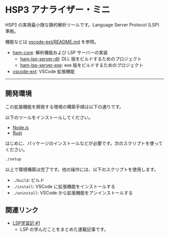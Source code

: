 # HSP3 アナライザー・ミニ

HSP3 の実用最小限な静的解析ツールです。Language Server Protocol (LSP) 準拠。

機能などは [vscode-ext/README.md](./vscode-ext/README.md) を参照。

- [ham-core](./ham-core): 解析機能および LSP サーバーの実装
    - [ham-lsp-server-dll](./ham-lsp-server-dll): DLL 版をビルドするためのプロジェクト
    - [ham-lsp-server-exe](./ham-lsp-server-exe): exe 版をビルドするためのプロジェクト
- [vscode-ext](./vscode-ext): VSCode 拡張機能

----

## 開発環境

この拡張機能を開発する環境の構築手順は以下の通りです。

以下のツールをインストールしてください。

- [Node.js](https://nodejs.org)
- [Rust](https://rustlang.org)

はじめに、パッケージのインストールなどが必要です。次のスクリプトを使ってください。

```sh
./setup
```

以上で環境構築は完了です。他の操作には、以下のスクリプトを使用します。

- `./build`: ビルド
- `./install`: VSCode に拡張機能をインストールする
- `./uninstall`: VSCode から拡張機能をアンインストールする

## 関連リンク

- [LSP学習記 #1](https://qiita.com/vain0x/items/d050fe7c8b342ed2004e)
    - LSP の学んだことをまとめた連載記事です。
